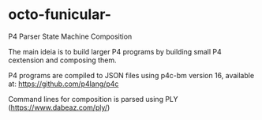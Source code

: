 # octo-funicular-
P4 Parser State Machine Composition
 
The main ideia is to build larger P4 programs by building small P4 cextension and composing them.

P4 programs are compiled to JSON files using p4c-bm version 16, available at: https://github.com/p4lang/p4c


Command lines for composition is parsed using PLY (https://www.dabeaz.com/ply/)



